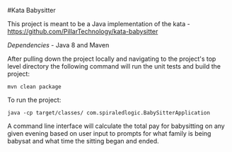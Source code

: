 #Kata Babysitter

This project is meant to be a Java implementation of the kata - https://github.com/PillarTechnology/kata-babysitter

_Dependencies_ - Java 8 and Maven

After pulling down the project locally and navigating to the project's top level directory the following command will run the unit tests and build the project: 

```
mvn clean package
```
To run the project:
```
java -cp target/classes/ com.spiraledlogic.BabySitterApplication
```

A command line interface will calculate the total pay for babysitting on any given evening based on user input to prompts for what family is being babysat and what time the sitting began and ended.

 